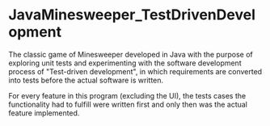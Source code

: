 # JavaMinesweeper_TestDrivenDevelopment
The classic game of Minesweeper developed in Java with the purpose of exploring unit tests and experimenting with the software development process of "Test-driven development", in which requirements are converted into tests before the actual software is written.

For every feature in this program (excluding the UI), the tests cases the functionality had to fulfill were written first and only then was the actual feature implemented.
